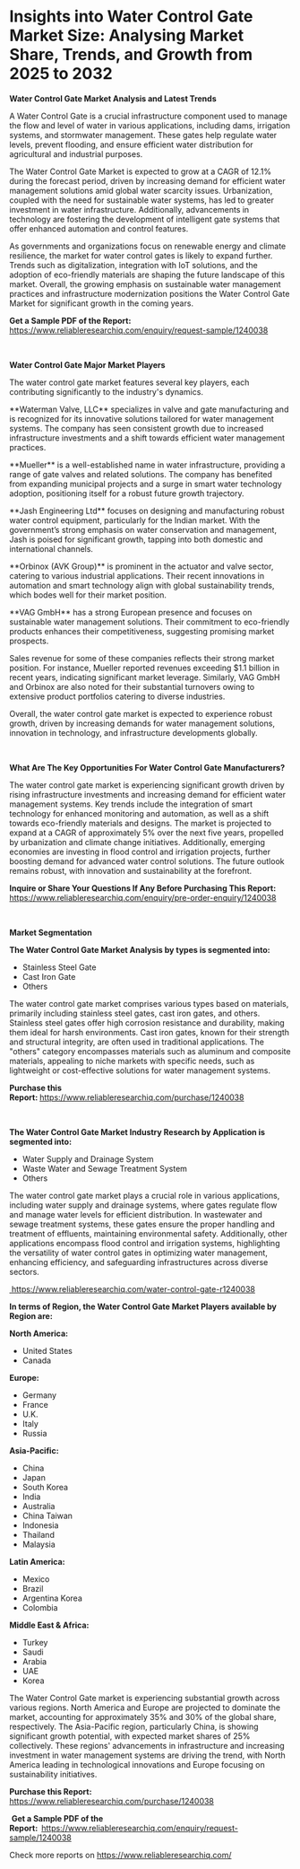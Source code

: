 <p><h1>Insights into Water Control Gate Market Size: Analysing Market Share, Trends, and Growth from 2025 to 2032</h1></p><p><strong>Water Control Gate Market Analysis and Latest Trends</strong></p>
<p><p>A Water Control Gate is a crucial infrastructure component used to manage the flow and level of water in various applications, including dams, irrigation systems, and stormwater management. These gates help regulate water levels, prevent flooding, and ensure efficient water distribution for agricultural and industrial purposes. </p><p>The Water Control Gate Market is expected to grow at a CAGR of 12.1% during the forecast period, driven by increasing demand for efficient water management solutions amid global water scarcity issues. Urbanization, coupled with the need for sustainable water systems, has led to greater investment in water infrastructure. Additionally, advancements in technology are fostering the development of intelligent gate systems that offer enhanced automation and control features.</p><p>As governments and organizations focus on renewable energy and climate resilience, the market for water control gates is likely to expand further. Trends such as digitalization, integration with IoT solutions, and the adoption of eco-friendly materials are shaping the future landscape of this market. Overall, the growing emphasis on sustainable water management practices and infrastructure modernization positions the Water Control Gate Market for significant growth in the coming years.</p></p>
<p><strong>Get a Sample PDF of the Report:&nbsp;</strong> <a href="https://www.reliableresearchiq.com/enquiry/request-sample/1240038?utm_campaign=2396&utm_medium=2&utm_source=Github&utm_content=ia&utm_term=21022025&utm_id=water-control-gate">https://www.reliableresearchiq.com/enquiry/request-sample/1240038</a></p>
<p>&nbsp;</p>
<p><strong>Water Control Gate Major Market Players</strong></p>
<p><p>The water control gate market features several key players, each contributing significantly to the industry's dynamics. </p><p>**Waterman Valve, LLC** specializes in valve and gate manufacturing and is recognized for its innovative solutions tailored for water management systems. The company has seen consistent growth due to increased infrastructure investments and a shift towards efficient water management practices.</p><p>**Mueller** is a well-established name in water infrastructure, providing a range of gate valves and related solutions. The company has benefited from expanding municipal projects and a surge in smart water technology adoption, positioning itself for a robust future growth trajectory.</p><p>**Jash Engineering Ltd** focuses on designing and manufacturing robust water control equipment, particularly for the Indian market. With the government’s strong emphasis on water conservation and management, Jash is poised for significant growth, tapping into both domestic and international channels.</p><p>**Orbinox (AVK Group)** is prominent in the actuator and valve sector, catering to various industrial applications. Their recent innovations in automation and smart technology align with global sustainability trends, which bodes well for their market position.</p><p>**VAG GmbH** has a strong European presence and focuses on sustainable water management solutions. Their commitment to eco-friendly products enhances their competitiveness, suggesting promising market prospects.</p><p>Sales revenue for some of these companies reflects their strong market position. For instance, Mueller reported revenues exceeding $1.1 billion in recent years, indicating significant market leverage. Similarly, VAG GmbH and Orbinox are also noted for their substantial turnovers owing to extensive product portfolios catering to diverse industries.</p><p>Overall, the water control gate market is expected to experience robust growth, driven by increasing demands for water management solutions, innovation in technology, and infrastructure developments globally.</p></p>
<p>&nbsp;</p>
<p><strong>What Are The Key Opportunities For Water Control Gate Manufacturers?</strong></p>
<p><p>The water control gate market is experiencing significant growth driven by rising infrastructure investments and increasing demand for efficient water management systems. Key trends include the integration of smart technology for enhanced monitoring and automation, as well as a shift towards eco-friendly materials and designs. The market is projected to expand at a CAGR of approximately 5% over the next five years, propelled by urbanization and climate change initiatives. Additionally, emerging economies are investing in flood control and irrigation projects, further boosting demand for advanced water control solutions. The future outlook remains robust, with innovation and sustainability at the forefront.</p></p>
<p><strong>Inquire or Share Your Questions If Any Before Purchasing This Report:</strong> <a href="https://www.reliableresearchiq.com/enquiry/pre-order-enquiry/1240038?utm_campaign=2396&utm_medium=2&utm_source=Github&utm_content=ia&utm_term=21022025&utm_id=water-control-gate">https://www.reliableresearchiq.com/enquiry/pre-order-enquiry/1240038</a></p>
<p>&nbsp;</p>
<p><strong>Market Segmentation</strong></p>
<p><strong>The Water Control Gate Market Analysis by types is segmented into:</strong></p>
<p><ul><li>Stainless Steel Gate</li><li>Cast Iron Gate</li><li>Others</li></ul></p>
<p><p>The water control gate market comprises various types based on materials, primarily including stainless steel gates, cast iron gates, and others. Stainless steel gates offer high corrosion resistance and durability, making them ideal for harsh environments. Cast iron gates, known for their strength and structural integrity, are often used in traditional applications. The "others" category encompasses materials such as aluminum and composite materials, appealing to niche markets with specific needs, such as lightweight or cost-effective solutions for water management systems.</p></p>
<p><strong>Purchase this Report:&nbsp;</strong><a href="https://www.reliableresearchiq.com/purchase/1240038?utm_campaign=2396&utm_medium=2&utm_source=Github&utm_content=ia&utm_term=21022025&utm_id=water-control-gate">https://www.reliableresearchiq.com/purchase/1240038</a></p>
<p>&nbsp;</p>
<p><strong>The Water Control Gate Market Industry Research by Application is segmented into:</strong></p>
<p><ul><li>Water Supply and Drainage System</li><li>Waste Water and Sewage Treatment System</li><li>Others</li></ul></p>
<p><p>The water control gate market plays a crucial role in various applications, including water supply and drainage systems, where gates regulate flow and manage water levels for efficient distribution. In wastewater and sewage treatment systems, these gates ensure the proper handling and treatment of effluents, maintaining environmental safety. Additionally, other applications encompass flood control and irrigation systems, highlighting the versatility of water control gates in optimizing water management, enhancing efficiency, and safeguarding infrastructures across diverse sectors.</p></p>
<p><a href="https://www.reliableresearchiq.com/water-control-gate-r1240038?utm_campaign=2396&utm_medium=2&utm_source=Github&utm_content=ia&utm_term=21022025&utm_id=water-control-gate">&nbsp;https://www.reliableresearchiq.com/water-control-gate-r1240038</a></p>
<p><strong>In terms of Region, the Water Control Gate Market Players available by Region are:</strong></p>
<p>
    <p> <strong> North America: </strong>
        <ul>
            <li>United States</li>
            <li>Canada</li>
        </ul>
        </p> 
    <p> <strong> Europe: </strong>
        <ul>
            <li>Germany</li>
            <li>France</li>
            <li>U.K.</li>
            <li>Italy</li>
            <li>Russia</li>
        </ul>
        </p> 
    <p> <strong> Asia-Pacific: </strong>
        <ul>
            <li>China</li>
            <li>Japan</li>
            <li>South Korea</li>
            <li>India</li>
            <li>Australia</li>
            <li>China Taiwan</li>
            <li>Indonesia</li>
            <li>Thailand</li>
            <li>Malaysia</li>
        </ul>
        </p> 
    <p> <strong> Latin America: </strong>
        <ul>
            <li>Mexico</li>
            <li>Brazil</li>
            <li>Argentina Korea</li>
            <li>Colombia</li>
        </ul>
        </p> 
    <p> <strong> Middle East & Africa: </strong>
        <ul>
            <li>Turkey</li>
            <li>Saudi</li>
            <li>Arabia</li>
            <li>UAE</li>
            <li>Korea</li>
        </ul>
    </p>
    </p>
<p><p>The Water Control Gate market is experiencing substantial growth across various regions. North America and Europe are projected to dominate the market, accounting for approximately 35% and 30% of the global share, respectively. The Asia-Pacific region, particularly China, is showing significant growth potential, with expected market shares of 25% collectively. These regions' advancements in infrastructure and increasing investment in water management systems are driving the trend, with North America leading in technological innovations and Europe focusing on sustainability initiatives.</p></p>
<p><strong>Purchase this Report: </strong><a href="https://www.reliableresearchiq.com/purchase/1240038?utm_campaign=2396&utm_medium=2&utm_source=Github&utm_content=ia&utm_term=21022025&utm_id=water-control-gate">https://www.reliableresearchiq.com/purchase/1240038</a></p>
<p>&nbsp;<strong>Get a Sample PDF of the Report:&nbsp;&nbsp;</strong><a href="https://www.reliableresearchiq.com/enquiry/request-sample/1240038?utm_campaign=2396&utm_medium=2&utm_source=Github&utm_content=ia&utm_term=21022025&utm_id=water-control-gate">https://www.reliableresearchiq.com/enquiry/request-sample/1240038</a></p>
<p><strong></strong></p>
<p>Check more reports on <a href="https://www.reliableresearchiq.com/?utm_campaign=2396&utm_medium=2&utm_source=Github&utm_content=ia&utm_term=21022025&utm_id=water-control-gate">https://www.reliableresearchiq.com/</a></p>